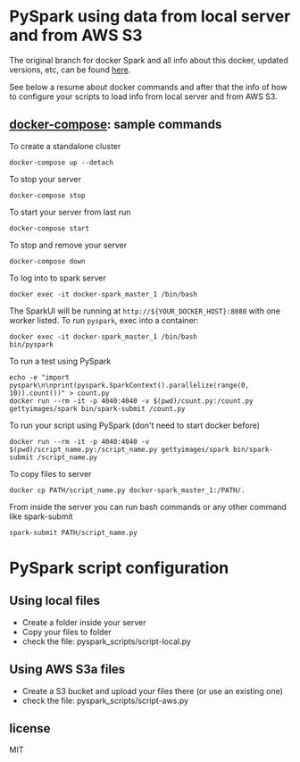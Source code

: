 # PySpark using data from local server and from AWS S3

The original branch for docker Spark and all info about this docker, updated versions, etc, can be found [here](https://github.com/gettyimages/docker-spark).


See below a resume about docker commands and after that the info of how to configure your scripts to load info from local server and from AWS S3.


## [docker-compose](http://docs.docker.com/compose): sample commands

To create a standalone cluster

    docker-compose up --detach


To stop your server

    docker-compose stop


To start your server from last run

    docker-compose start


To stop and remove your server

    docker-compose down


To log into to spark server

    docker exec -it docker-spark_master_1 /bin/bash


The SparkUI will be running at `http://${YOUR_DOCKER_HOST}:8080` with one worker listed. To run `pyspark`, exec into a container:

    docker exec -it docker-spark_master_1 /bin/bash
    bin/pyspark


To run a test using PySpark

    echo -e "import pyspark\n\nprint(pyspark.SparkContext().parallelize(range(0, 10)).count())" > count.py
    docker run --rm -it -p 4040:4040 -v $(pwd)/count.py:/count.py gettyimages/spark bin/spark-submit /count.py


To run your script using PySpark (don't need to start docker before)

    docker run --rm -it -p 4040:4040 -v $(pwd)/script_name.py:/script_name.py gettyimages/spark bin/spark-submit /script_name.py
    

To copy files to server

    docker cp PATH/script_name.py docker-spark_master_1:/PATH/.
    

From inside the server you can run bash commands or any other command like spark-submit

    spark-submit PATH/script_name.py

    
# PySpark script configuration

## Using local files
- Create a folder inside your server
- Copy your files to folder
- check the file: pyspark_scripts/script-local.py

## Using AWS S3a files
- Create a S3 bucket and upload your files there (or use an existing one)
- check the file: pyspark_scripts/script-aws.py


## license

MIT
